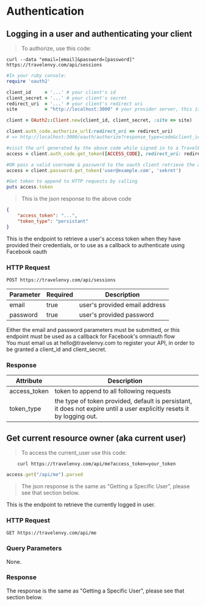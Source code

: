 # Authentication

## Logging in a user and authenticating your client

> To authorize, use this code:

```shell
curl --data "email=[email]&password=[password]" https://travelenvy.com/api/sessions
```

```ruby
#In your ruby console:
require 'oauth2'

client_id     = '...' # your client's id
client_secret = '...' # your client's secret
redirect_uri  = '...' # your client's redirect uri
site          = "http://localhost:3000" # your provider server, this is showing localhost

client = OAuth2::Client.new(client_id, client_secret, :site => site)

client.auth_code.authorize_url(:redirect_uri => redirect_uri)
# => http://localhost:3000/oauth/authorize?response_type=code&client_id=...&redirect_uri=...

#visit the url generated by the above code while signed in to a TravelEnvy account, then get the access_code returned in the url and use as [ACCESS_CODE] in the following call
access = client.auth_code.get_token([ACCESS_CODE], redirect_uri: redirect_uri)

#OR pass a valid username & password to the oauth client retrieve the access token
access = client.password.get_token('user@example.com', 'sekret')

#Get token to append to HTTP requests by calling
puts access.token
```

> This is the json response to the above code

```json
{
	"access_token": "...", 
	"token_type": "persistant"
}
```

This is the endpoint to retrieve a user's access token when they have provided their credentials, or to use as a callback to authenticate using Facebook oauth

### HTTP Request
`POST https://travelenvy.com/api/sessions`

Parameter | Required | Description
--------- | -------- | -----------
email | true | user's provided email address
password | true | user's provided password

<aside class="notice">
Either the email and password parameters must be submitted, or this endpoint must be used as a callback for Facebook's omniauth flow
</aside>

<aside class="notice">
You must email us at hello@travelenvy.com to register your API, in order to be granted a client_id and client_secret.
</aside>

### Response

Attribute | Description
--------- | -----------
access_token | token to append to all following requests
token_type | the type of token provided, default is persistant, it does not expire until a user explicitly resets it by logging out.

## Get current resource owner (aka current user)

> To access the current_user use this code:

```shell
	curl https://travelenvy.com/api/me?access_token=your_token
```

```ruby
access.get("/api/me").parsed
```

> The json response is the same as "Getting a Specific User", please see that section below.

This is the endpoint to retrieve the currently logged in user.

### HTTP Request

`GET https://travelenvy.com/api/me`

### Query Parameters

None.

### Response

The response is the same as "Getting a Specific User", please see that section below.

